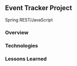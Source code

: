 ## Event Tracker Project

Spring REST/JavaScript

### Overview

### Technologies

### Lessons Learned
